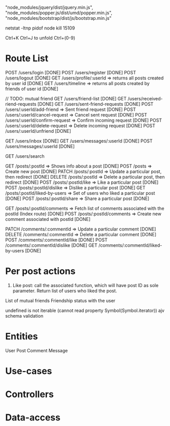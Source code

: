 "node_modules/jquery/dist/jquery.min.js",
"node_modules/popper.js/dist/umd/popper.min.js",
"node_modules/bootstrap/dist/js/bootstrap.min.js"

netstat -ltnp
pidof node
kill 15109

Ctrl+K Ctrl+J to unfold Ctrl+(0-9)

# Route List

POST /users/login [DONE]
POST /users/register [DONE]
POST /users/logout [DONE]
GET /users/profile/:userId => returns all posts created by user id [DONE]
GET /users/timeline => returns all posts created by friends of user id [DONE]

// TODO: mutual friend
GET /users/friend-list [DONE]
GET /users/received-riend-requests [DONE]
GET /users/sent-friend-requests [DONE]
POST /users/:userId/add-friend => Sent friend request [DONE]
POST /users/:userId/cancel-request => Cancel sent request [DONE]
POST /users/:userId/confirm-request => Confirm incoming request [DONE]
POST /users/:userId/delete-request => Delete incoming request [DONE]
POST /users/:userId/unfriend [DONE]

GET /users/inbox [DONE]
GET /users/messages/:userId [DONE]
POST /users/messages/:userId [DONE]

GET /users/search

GET /posts/:postId => Shows info about a post [DONE]
POST /posts => Create new post [DONE]
PATCH /posts/:postId => Update a particular post, then redirect [DONE]
DELETE /posts/:postId => Delete a particular post, then redirect [DONE]
POST /posts/:postId/like => Like a particular post [DONE]
POST /posts/:postId/dislike => Dislike a particular post [DONE]
GET /posts/:postId/liked-by-users => Set of users who liked a particular post [DONE]
POST /posts/:postId/share => Share a particular post [DONE]

GET /posts/:postId/comments => Fetch list of comments associated with the postId (Index route) [DONE]
POST /posts/:postId/comments => Create new comment associated with postId [DONE]

PATCH /comments/:commentId => Update a particular comment [DONE]
DELETE /comments/:commentId => Delete a particular comment [DONE]
POST /comments/:commentId/like [DONE]
POST /comments/:commentId/dislike [DONE]
GET /comments/:commentId/liked-by-users [DONE]

# Per post actions

1. Like post: call the associated function, which will have post ID as sole parameter. Return list of users who liked the post.

List of mutual friends
Friendship status with the user

undefined is not iterable (cannot read property Symbol(Symbol.iterator))
ajv schema validation

# Entities
User
Post
Comment
Message

# Use-cases
# Controllers
# Data-access

